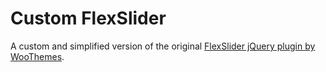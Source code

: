 # Custom FlexSlider #

A custom and simplified version of the original [FlexSlider jQuery plugin by WooThemes](https://github.com/woocommerce/FlexSlider).
